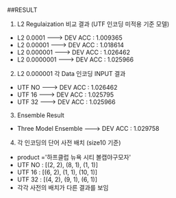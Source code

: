 ##RESULT

1. L2 Regulaization 비교 결과 (UTF 인코딩 미적용 기준 모델)
  - L2 0.0001     ---> DEV ACC : 1.009365
  - L2 0.00001    ---> DEV ACC : 1.018614
  - L2 0.000001   ---> DEV ACC : 1.026462 
  - L2 0.0000001  ---> DEV ACC : 1.025966


2. L2 0.000001 각 Data 인코딩 INPUT 결과
  - UTF NO  ---> DEV ACC : 1.026462 
  - UTF 16  ---> DEV ACC : 1.025795
  - UTF 32  ---> DEV ACC : 1.025966


3. Ensemble Result
  - Three Model Ensemble  ---> DEV ACC : 1.029758


4. 각 인코딩의 단어 사전 배치 (size10 기준)
  - product ='하프클럽 뉴욕 시티 볼캡야구모자'
  - UTF NO : [(2, 2), (8, 1), (1, 1)]
  - UTF 16 : [(6, 2), (1, 1), (10, 1)]
  - UTF 32 : [(4, 2), (9, 1), (6, 1)]
  - 각각 사전의 배치가 다른 결과를 보임
